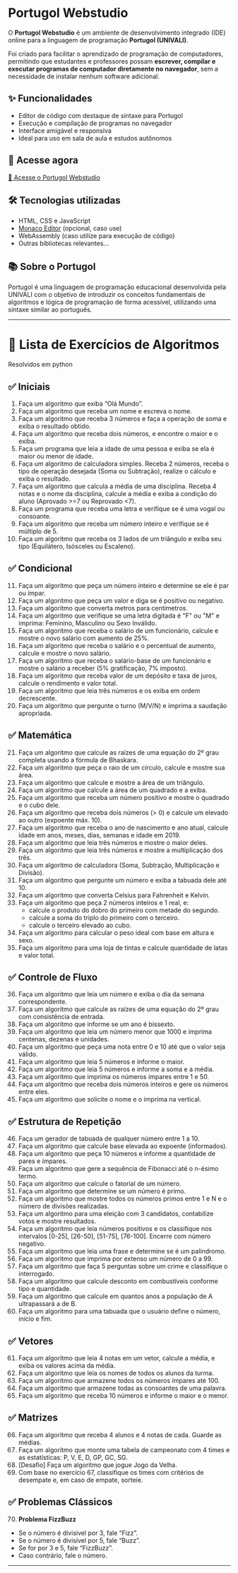 # Portugol Webstudio

O **Portugol Webstudio** é um ambiente de desenvolvimento integrado (IDE) online para a linguagem de programação **Portugol (UNIVALI)**. 

Foi criado para facilitar o aprendizado de programação de computadores, permitindo que estudantes e professores possam **escrever, compilar e executar programas de computador diretamente no navegador**, sem a necessidade de instalar nenhum software adicional.

## ✨ Funcionalidades

- Editor de código com destaque de sintaxe para Portugol
- Execução e compilação de programas no navegador
- Interface amigável e responsiva
- Ideal para uso em sala de aula e estudos autônomos

## 🚀 Acesse agora

[🔗 Acesse o Portugol Webstudio](https://portugol.dev/)  

## 🛠 Tecnologias utilizadas

- HTML, CSS e JavaScript
- [Monaco Editor](https://microsoft.github.io/monaco-editor/) (opcional, caso use)
- WebAssembly (caso utilize para execução de código)
- Outras bibliotecas relevantes...

## 📚 Sobre o Portugol

Portugol é uma linguagem de programação educacional desenvolvida pela UNIVALI com o objetivo de introduzir os conceitos fundamentais de algoritmos e lógica de programação de forma acessível, utilizando uma sintaxe similar ao português.

<hr>

# 📘 Lista de Exercícios de Algoritmos
  Resolvidos em python

## ✅ Iniciais

1. Faça um algoritmo que exiba “Olá Mundo”.
2. Faça um algoritmo que receba um nome e escreva o nome.
3. Faça um algoritmo que receba 3 números e faça a operação de soma e exiba o resultado obtido.
4. Faça um algoritmo que receba dois números, e encontre o maior e o exiba.
5. Faça um programa que leia a idade de uma pessoa e exiba se ela é maior ou menor de idade.
6. Faça um algoritmo de calculadora simples. Receba 2 números, receba o tipo de operação desejada (Soma ou Subtração), realize o cálculo e exiba o resultado.
7. Faça um algoritmo que calcula a média de uma disciplina. Receba 4 notas e o nome da disciplina, calcule a média e exiba a condição do aluno (Aprovado >=7 ou Reprovado <7).
8. Faça um programa que receba uma letra e verifique se é uma vogal ou consoante.
9. Faça um algoritmo que receba um número inteiro e verifique se é múltiplo de 5.
10. Faça um algoritmo que receba os 3 lados de um triângulo e exiba seu tipo (Equilátero, Isósceles ou Escaleno).

## ✅ Condicional

11. Faça um algoritmo que peça um número inteiro e determine se ele é par ou ímpar.
12. Faça um algoritmo que peça um valor e diga se é positivo ou negativo.
13. Faça um algoritmo que converta metros para centímetros.
14. Faça um algoritmo que verifique se uma letra digitada é "F" ou "M" e imprima: Feminino, Masculino ou Sexo Inválido.
15. Faça um algoritmo que receba o salário de um funcionário, calcule e mostre o novo salário com aumento de 25%.
16. Faça um algoritmo que receba o salário e o percentual de aumento, calcule e mostre o novo salário.
17. Faça um algoritmo que receba o salário-base de um funcionário e mostre o salário a receber (5% gratificação, 7% imposto).
18. Faça um algoritmo que receba valor de um depósito e taxa de juros, calcule o rendimento e valor total.
19. Faça um algoritmo que leia três números e os exiba em ordem decrescente.
20. Faça um algoritmo que pergunte o turno (M/V/N) e imprima a saudação apropriada.

## ✅ Matemática

21. Faça um algoritmo que calcule as raízes de uma equação do 2º grau completa usando a fórmula de Bhaskara.
22. Faça um algoritmo que peça o raio de um círculo, calcule e mostre sua área.
23. Faça um algoritmo que calcule e mostre a área de um triângulo.
24. Faça um algoritmo que calcule a área de um quadrado e a exiba.
25. Faça um algoritmo que receba um número positivo e mostre o quadrado e o cubo dele.
26. Faça um algoritmo que receba dois números (> 0) e calcule um elevado ao outro (expoente máx. 10).
27. Faça um algoritmo que receba o ano de nascimento e ano atual, calcule idade em anos, meses, dias, semanas e idade em 2019.
28. Faça um algoritmo que leia três números e mostre o maior deles.
29. Faça um algoritmo que leia três números e mostre a multiplicação dos três.
30. Faça um algoritmo de calculadora (Soma, Subtração, Multiplicação e Divisão).
31. Faça um algoritmo que pergunte um número e exiba a tabuada dele até 10.
32. Faça um algoritmo que converta Celsius para Fahrenheit e Kelvin.
33. Faça um algoritmo que peça 2 números inteiros e 1 real, e:
    - calcule o produto do dobro do primeiro com metade do segundo.
    - calcule a soma do triplo do primeiro com o terceiro.
    - calcule o terceiro elevado ao cubo.
34. Faça um algoritmo para calcular o peso ideal com base em altura e sexo.
35. Faça um algoritmo para uma loja de tintas e calcule quantidade de latas e valor total.

## ✅ Controle de Fluxo

36. Faça um algoritmo que leia um número e exiba o dia da semana correspondente.
37. Faça um algoritmo que calcule as raízes de uma equação do 2º grau com consistência de entrada.
38. Faça um algoritmo que informe se um ano é bissexto.
39. Faça um algoritmo que leia um número menor que 1000 e imprima centenas, dezenas e unidades.
40. Faça um algoritmo que peça uma nota entre 0 e 10 até que o valor seja válido.
41. Faça um algoritmo que leia 5 números e informe o maior.
42. Faça um algoritmo que leia 5 números e informe a soma e a média.
43. Faça um algoritmo que imprima os números ímpares entre 1 e 50.
44. Faça um algoritmo que receba dois números inteiros e gere os números entre eles.
45. Faça um algoritmo que solicite o nome e o imprima na vertical.

## ✅ Estrutura de Repetição

46. Faça um gerador de tabuada de qualquer número entre 1 a 10.
47. Faça um algoritmo que calcule base elevada ao expoente (informados).
48. Faça um algoritmo que peça 10 números e informe a quantidade de pares e ímpares.
49. Faça um algoritmo que gere a sequência de Fibonacci até o n-ésimo termo.
50. Faça um algoritmo que calcule o fatorial de um número.
51. Faça um algoritmo que determine se um número é primo.
52. Faça um algoritmo que mostre todos os números primos entre 1 e N e o número de divisões realizadas.
53. Faça um algoritmo para uma eleição com 3 candidatos, contabilize votos e mostre resultados.
54. Faça um algoritmo que leia números positivos e os classifique nos intervalos [0-25], [26-50], [51-75], [76-100]. Encerre com número negativo.
55. Faça um algoritmo que leia uma frase e determine se é um palíndromo.
56. Faça um algoritmo que imprima por extenso um número de 0 a 99.
57. Faça um algoritmo que faça 5 perguntas sobre um crime e classifique o interrogado.
58. Faça um algoritmo que calcule desconto em combustíveis conforme tipo e quantidade.
59. Faça um algoritmo que calcule em quantos anos a população de A ultrapassará a de B.
60. Faça um algoritmo para uma tabuada que o usuário define o número, início e fim.

## ✅ Vetores

61. Faça um algoritmo que leia 4 notas em um vetor, calcule a média, e exiba os valores acima da média.
62. Faça um algoritmo que leia os nomes de todos os alunos da turma.
63. Faça um algoritmo que armazene todos os números ímpares até 100.
64. Faça um algoritmo que armazene todas as consoantes de uma palavra.
65. Faça um algoritmo que receba 10 números e informe o maior e o menor.

## ✅ Matrizes

66. Faça um algoritmo que receba 4 alunos e 4 notas de cada. Guarde as médias.
67. Faça um algoritmo que monte uma tabela de campeonato com 4 times e as estatísticas: P, V, E, D, GP, GC, SG.
68. [Desafio] Faça um algoritmo que jogue Jogo da Velha.
69. Com base no exercício 67, classifique os times com critérios de desempate e, em caso de empate, sorteie.

## ✅ Problemas Clássicos

70. **Problema FizzBuzz**  
   - Se o número é divisível por 3, fale “Fizz”.  
   - Se o número é divisível por 5, fale “Buzz”.  
   - Se for por 3 e 5, fale “FizzBuzz”.  
   - Caso contrário, fale o número.

---

